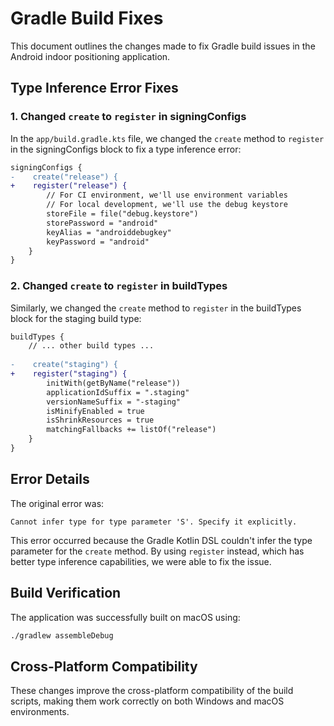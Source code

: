 # Gradle Build Fixes

This document outlines the changes made to fix Gradle build issues in the Android indoor positioning application.

## Type Inference Error Fixes

### 1. Changed `create` to `register` in signingConfigs

In the `app/build.gradle.kts` file, we changed the `create` method to `register` in the signingConfigs block to fix a type inference error:

```diff
signingConfigs {
-    create("release") {
+    register("release") {
        // For CI environment, we'll use environment variables
        // For local development, we'll use the debug keystore
        storeFile = file("debug.keystore")
        storePassword = "android"
        keyAlias = "androiddebugkey"
        keyPassword = "android"
    }
}
```

### 2. Changed `create` to `register` in buildTypes

Similarly, we changed the `create` method to `register` in the buildTypes block for the staging build type:

```diff
buildTypes {
    // ... other build types ...
    
-    create("staging") {
+    register("staging") {
        initWith(getByName("release"))
        applicationIdSuffix = ".staging"
        versionNameSuffix = "-staging"
        isMinifyEnabled = true
        isShrinkResources = true
        matchingFallbacks += listOf("release")
    }
}
```

## Error Details

The original error was:
```
Cannot infer type for type parameter 'S'. Specify it explicitly.
```

This error occurred because the Gradle Kotlin DSL couldn't infer the type parameter for the `create` method. By using `register` instead, which has better type inference capabilities, we were able to fix the issue.

## Build Verification

The application was successfully built on macOS using:

```bash
./gradlew assembleDebug
```

## Cross-Platform Compatibility

These changes improve the cross-platform compatibility of the build scripts, making them work correctly on both Windows and macOS environments.